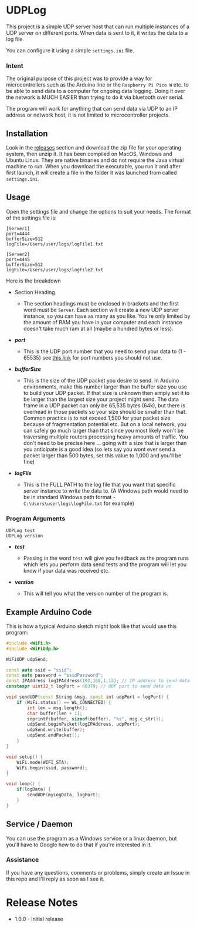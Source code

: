 # UDPLog
This project is a simple UDP server host that can run multiple instances of a UDP server on different ports. When data is sent to it, it writes the data to a log file.

You can configure it using a simple `settings.ini` file.

### Intent
The original purpose of this project was to provide a way for microcontrollers such as the Arduino line or the `Raspberry Pi Pico W` etc. to be able to send data to a computer for ongoing data logging. Doing it over the network is MUCH EASIER than trying to do it via bluetooth over serial. 

The program will work for anything that can send data via UDP to an IP address or network host, it is not limited to microcontroller projects.

## Installation
Look in the [releases](https://github.com/EasyG0ing1/UDPLog/releases) section and download the zip file for your operating system, then unzip it. It has been compiled on MacOS, Windows and Ubuntu Linux. They are native binaries and do not require the Java virtual machine to run. When you download the executable, you run it and after first launch, it will create a file in the folder it was launched from called `settings.ini`.

## Usage
Open the settings file and change the options to suit your needs. The format of the settings file is:

```
[Server1]
port=4444
bufferSize=512
logFile=/Users/user/logs/logFile1.txt
                
[Server2]
port=4445
bufferSize=512
logFile=/Users/user/logs/logFile2.txt
```

Here is the breakdown

- Section Heading
  - The section headings must be enclosed in brackets and the first word must be `Server`. Each section will create a new UDP server instance, so you can have as many as you like. You're only limited by the amount of RAM you have in your computer and each instance doesn't take much ram at all (maybe a hundred bytes or less).

- ***port***
  - This is the UDP port number that you need to send your data to (1 - 65535) see [this link](https://en.wikipedia.org/wiki/List_of_TCP_and_UDP_port_numbers) for port numbers you should not use.
- ***bufferSize***
  - This is the size of the UDP packet you desire to send. In Arduino environments, make this number larger than the buffer size you use to build your UDP packet. If that size is unknown then simply set it to be larger than the largest size your project might send. The data frame in a UDP packet can only be 65,535 bytes (64k), but there is overhead in those packets so your size should be smaller than that. Common practice is to not exceed 1,500 for your packet size because of fragmentation potential etc. But on a local network, you can safely go much larger than that since you most likely won't be traversing multiple routers processing heavy amounts of traffic. You don't need to be precise here ... going with a size that is larger than you anticipate is a good idea (so lets say you wont ever send a packet larger than 500 bytes, set this value to 1,000 and you'll be fine)
- ***logFile***
  - This is the FULL PATH to the log file that you want that specific server instance to write the data to. (A Windows path would need to be in standard Windows path format - `C:\Users\user\logs\logFile.txt` for example)

### Program Arguments
```aiignore
UDPLog test
UDPLog version
```
- ***test***
  - Passing in the word `test` will give you feedback as the program runs which lets you perform data send tests and the program will let you know if your data was received etc.

- ***version***
  - This will tell you what the version number of the program is.
## Example Arduino Code
This is how a typical Arduino sketch might look like that would use this program:
```C++
#include <WiFi.h>
#include <WiFiUdp.h>

WiFiUDP udpSend;

const auto ssid = "ssid";
const auto password = "ssidPassword";
const IPAddress logIPAddress(192,168,1,15); // IP address to send data to
constexpr uint32_t logPort = 60379; // UDP port to send data on

void sendUDP(const String &msg, const int udpPort = logPort) {
    if (WiFi.status() == WL_CONNECTED) {
        int len = msg.length();
        char buffer[len + 1];
        snprintf(buffer, sizeof(buffer), "%s", msg.c_str());
        udpSend.beginPacket(logIPAddress, udpPort);
        udpSend.write(buffer);
        udpSend.endPacket();
    }
}

void setup() {
    WiFi.mode(WIFI_STA);
    WiFi.begin(ssid, password);
}

void loop() {
    if(logData) {
        sendUDP(myLogData, logPort);
    }
}
```

## Service / Daemon
You can use the program as a Windows service or a linux daemon, but you'll have to Google how to do that if you're interested in it.

### Assistance
If you have any questions, comments or problems, simply create an Issue in this repo and I'll reply as soon as I see it.

# Release Notes
- 1.0.0 - Initial release
